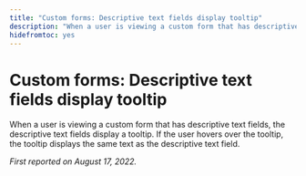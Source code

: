```yaml
---
title: "Custom forms: Descriptive text fields display tooltip"
description: "When a user is viewing a custom form that has descriptive text fields, the descriptive text fields display a tooltip. If the user hovers over the tooltip, the tooltip displays the same text as the descriptive text field."
hidefromtoc: yes
---
```


# Custom forms: Descriptive text fields display tooltip

When a user is viewing a custom form that has descriptive text fields, the descriptive text fields display a tooltip. If the user hovers over the tooltip, the tooltip displays the same text as the descriptive text field.

_First reported on August 17, 2022._


